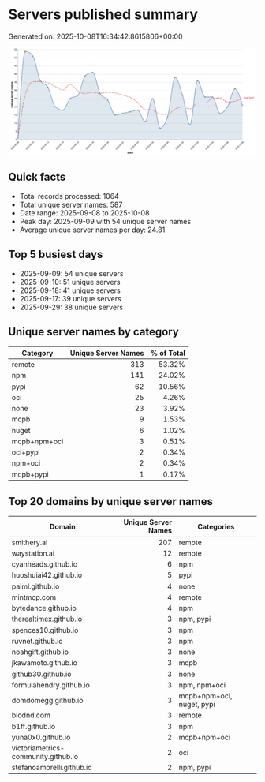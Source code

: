 # Servers published summary

Generated on: 2025-10-08T16:34:42.8615806+00:00

![Unique servers per day](servers-per-day.svg)

## Quick facts
- Total records processed: 1064
- Total unique server names: 587
- Date range: 2025-09-08 to 2025-10-08
- Peak day: 2025-09-09 with 54 unique server names
- Average unique server names per day: 24.81

## Top 5 busiest days
- 2025-09-09: 54 unique servers
- 2025-09-10: 51 unique servers
- 2025-09-18: 41 unique servers
- 2025-09-17: 39 unique servers
- 2025-09-29: 38 unique servers

## Unique server names by category

| Category | Unique Server Names | % of Total |
|----------|---------------------:|-----------:|
| remote | 313 | 53.32% |
| npm | 141 | 24.02% |
| pypi | 62 | 10.56% |
| oci | 25 | 4.26% |
| none | 23 | 3.92% |
| mcpb | 9 | 1.53% |
| nuget | 6 | 1.02% |
| mcpb+npm+oci | 3 | 0.51% |
| oci+pypi | 2 | 0.34% |
| npm+oci | 2 | 0.34% |
| mcpb+pypi | 1 | 0.17% |

## Top 20 domains by unique server names

| Domain | Unique Server Names | Categories |
|--------|---------------------:|------------|
| smithery.ai | 207 | remote |
| waystation.ai | 12 | remote |
| cyanheads.github.io | 6 | npm |
| huoshuiai42.github.io | 5 | pypi |
| paiml.github.io | 4 | none |
| mintmcp.com | 4 | remote |
| bytedance.github.io | 4 | npm |
| therealtimex.github.io | 3 | npm, pypi |
| spences10.github.io | 3 | npm |
| ruvnet.github.io | 3 | npm |
| noahgift.github.io | 3 | none |
| jkawamoto.github.io | 3 | mcpb |
| github30.github.io | 3 | none |
| formulahendry.github.io | 3 | npm, npm+oci |
| domdomegg.github.io | 3 | mcpb+npm+oci, nuget, pypi |
| biodnd.com | 3 | remote |
| b1ff.github.io | 3 | npm |
| yuna0x0.github.io | 2 | mcpb+npm+oci |
| victoriametrics-community.github.io | 2 | oci |
| stefanoamorelli.github.io | 2 | npm, pypi |
